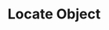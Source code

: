 ---
title: "Locate Object"
permalink: /spells/locate-object/
tags:
  - Spell
  - 2nd Level
  - Divination
available_for:
  - Bard
  - Cleric
  - Druid
  - Paladin
  - Ranger
  - Wizard
level: "2nd Level"
school: "Divination"
comp:
  - V
  - S
  - M
material: "a forked twig."
duration: "10 Minutes"
concentration: true
description: |
  Describe or name an object that is familiar to you. You sense the direction to the object's location, as long as that object is within 1,000 feet of you. If the object is in motion, you know the direction of its movement.

  The spell can locate a specific object known to you, as long as you have seen it up close--within 30 feet--at least once. Alternatively, the spell can locate the nearest object of a particular kind, such as a certain kind of apparel, jewelry, furniture, tool, or weapon.

  This spell can't locate an object if any thickness of lead, even a thin sheet, blocks a direct path between you and the object.
excerpt: "Describe or name an object that is familiar to you."
source: "Basic Rules"
---
